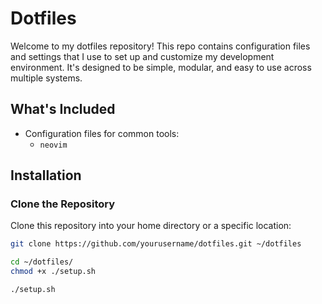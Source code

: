 # Dotfiles

Welcome to my dotfiles repository! This repo contains configuration
files and settings that I use to set up and customize my
development environment. It's designed to be simple, modular,
and easy to use across multiple systems.

## What's Included

- Configuration files for common tools:
  - `neovim`

## Installation

### Clone the Repository

Clone this repository into your home directory or a specific location:

```bash
git clone https://github.com/yourusername/dotfiles.git ~/dotfiles

cd ~/dotfiles/
chmod +x ./setup.sh

./setup.sh

```

